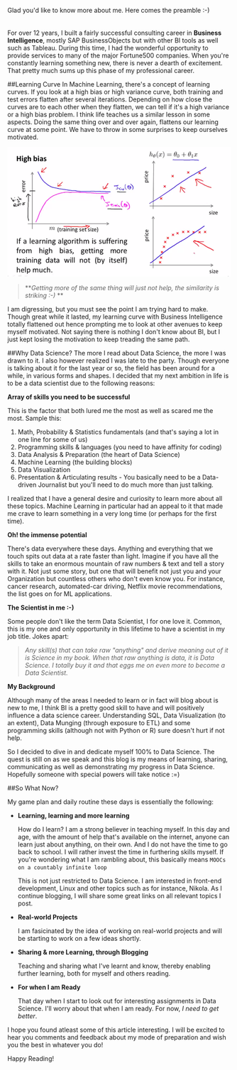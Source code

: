 <!-- 
.. title: Background
.. slug: background
.. date: 2014-09-21 19:58:26 UTC-08:00
.. tags: blogging, about, background
.. link:
.. description: background aspiring data scientist
.. type: text
-->

Glad you'd like to know more about me. Here comes the preamble :-)  
<br></br>
For over 12 years, I built a fairly successful consulting career in **Business Intelligence**, mostly SAP BusinessObjects but with other BI tools as well such as Tableau. During this time, I had the wonderful opportunity to provide services to many of the major Fortune500 companies. When you're constantly learning something new, there is never a dearth of excitement. That pretty much sums up this phase of my professional career.

##Learning Curve
In Machine Learning, there's a concept of learning curves.  If you look at a high bias or high variance curve, both training and test errors flatten after several iterations.  Depending on how close the curves are to each other when they flatten, we can tell if it's a high variance or a high bias problem. I think life teaches us a similar lesson in some aspects. Doing the same thing over and over again, flattens our learning curve at some point. We have to throw in some surprises to keep ourselves motivated. 

![ ](https://raw.githubusercontent.com/ShankarMsy/shankarmsy.github.io/source/galleries/Inserts/lc-hb.png "Typical High Variance problem in ML, source Prof. Andrew Ng")  

> ***Getting more of the same thing will just not help, the similarity is striking :-)*  **

I am digressing, but you must see the point I am trying hard to make. Though great while it lasted, my learning curve with Business Intelligence totally flattened out hence prompting me to look at other avenues to keep myself motivated. Not saying there is nothing I don't know about BI, but I just kept losing the motivation to keep treading the same path.

##Why Data Science?
The more I read about Data Science, the more I was drawn to it. I also however realized I was late to the party. Though everyone is talking about it for the last year or so, the field has been around for a while, in various forms and shapes. I decided that my next ambition in life is to be a data scientist due to the following reasons:  

**Array of skills you need to be successful**
		
This is the factor that both lured me the most as well as scared me the most. Sample this:

1. Math, Probability & Statistics fundamentals (and that's saying a lot in one line for some of us)
2. Programming skills & languages (you need to have affinity for coding) 
3. Data Analysis & Preparation (the heart of Data Science)
4. Machine Learning (the building blocks)
5. Data Visualization
6. Presentation & Articulating results - You basically need to be a 		Data-driven Journalist but you'll need to do much more than just 		talking.  

I realized that I have a general desire and curiosity to learn more about all these topics. Machine Learning in particular had an appeal to it that made me crave to learn something in a very long time (or perhaps for the first time).

**Oh! the immense potential**  

There's data everywhere these days. Anything and everything that we touch spits out data at a rate faster than light. Imagine if you have all the skills to take an enormous mountain of raw numbers & text and tell a story with it. Not just some story, but one that will benefit not just you and your Organization but countless others who don't even know you. For instance, cancer research, automated-car driving, Netflix movie recommendations, the list goes on for ML applications.

**The Scientist in me :-)**  

Some people don't like the term Data Scientist, I for one love it. Common, this is my one and only opportunity in this lifetime to have a scientist in my job title. Jokes apart:

>*Any skill(s) that can take raw "anything" and derive meaning out of it is Science in my book. When that raw anything is data, it is Data Science. I totally buy it and that eggs me on even more to become a Data Scientist.*

**My Background**  

Although many of the areas I needed to learn or in fact will blog about is new to me, I think BI is a pretty good skill to have and will positively influence a data science career. Understanding SQL, Data Visualization (to an extent), Data Munging (through exposure to ETL) and some programming skills (although not with Python or R) sure doesn't hurt if not help. 

So I decided to dive in and dedicate myself 100% to Data Science. The quest is still on as we speak and this blog is my means of learning, sharing, communicating as well as demonstrating my progress in Data Science. Hopefully someone with special powers will take notice :=)

##So What Now?

My game plan and daily routine these days is essentially  the following:

- **Learning, learning and more learning**  

	How do I learn? I am a strong believer in teaching myself. In this day and age, with the amount of help that's available on the internet, anyone can learn just about anything, on their own. And I do not have the time to go back to school. I will rather invest the time in furthering skills myself. If you're wondering what I am rambling about, this basically means `MOOCs on a countably infinite loop`

	This is not just restricted to Data Science. I am interested in front-end development, Linux and other topics such as for instance, Nikola. As I continue blogging, I will share some great links on all relevant topics I post.

- **Real-world Projects**  

	I am fasicinated by the idea of working on real-world projects and will be starting to work on a few ideas shortly.  
 
- **Sharing & more Learning, through Blogging**  

	Teaching and sharing what I've learnt and know, thereby enabling further learning, both for myself and others reading.

- **For when I am Ready**  

	That day when I start to look out for interesting assignments in Data Science. I'll worry about that when I am ready. For now, *I need to get better*.

I hope you found atleast some of this article interesting. I will be excited to hear you comments and feedback about my mode of preparation and wish you the best in whatever you do!
  
Happy Reading!

